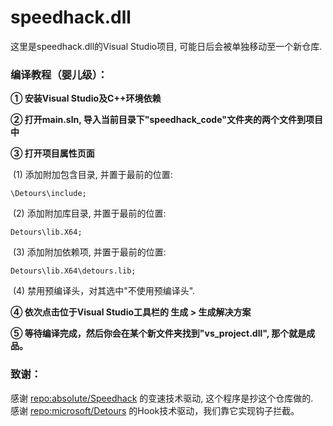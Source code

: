 # speedhack.dll

这里是speedhack.dll的Visual Studio项目, 可能日后会被单独移动至一个新仓库. 



### 编译教程（婴儿级）：

**① 安装Visual Studio及C++环境依赖**

**② 打开main.sln, 导入当前目录下"speedhack_code"文件夹的两个文件到项目中**

**③ 打开项目属性页面**

​	(1) 添加附加包含目录, 并置于最前的位置:  

```
\Detours\include;
```

​	(2) 添加附加库目录, 并置于最前的位置:  

```
Detours\lib.X64;
```

​	(3) 添加附加依赖项, 并置于最前的位置:  

```
Detours\lib.X64\detours.lib;
```

​	(4) 禁用预编译头，对其选中"不使用预编译头".

**④ 依次点击位于Visual Studio工具栏的 生成 > 生成解决方案**

**⑤ 等待编译完成，然后你会在某个新文件夹找到"vs_project.dll", 那个就是成品。**



### 致谢：

感谢 [repo:absoIute/Speedhack](https://github.com/absoIute/Speedhack) 的变速技术驱动, 这个程序是抄这个仓库做的.  
感谢 [repo:microsoft/Detours](https://github.com/microsoft/Detours) 的Hook技术驱动，我们靠它实现钩子拦截。